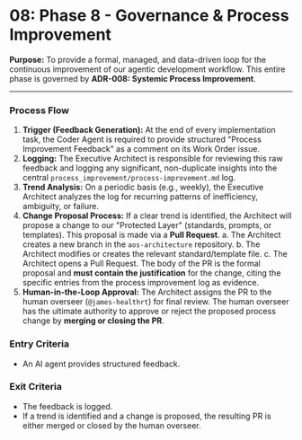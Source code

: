 # 08: Phase 8 - Governance & Process Improvement

**Purpose:** To provide a formal, managed, and data-driven loop for the continuous improvement of our agentic development workflow. This entire phase is governed by **ADR-008: Systemic Process Improvement**.

---

### Process Flow

1.  **Trigger (Feedback Generation):** At the end of every implementation task, the Coder Agent is required to provide structured "Process Improvement Feedback" as a comment on its Work Order issue.
2.  **Logging:** The Executive Architect is responsible for reviewing this raw feedback and logging any significant, non-duplicate insights into the central `process_improvement/process-improvement.md` log.
3.  **Trend Analysis:** On a periodic basis (e.g., weekly), the Executive Architect analyzes the log for recurring patterns of inefficiency, ambiguity, or failure.
4.  **Change Proposal Process:** If a clear trend is identified, the Architect will propose a change to our "Protected Layer" (standards, prompts, or templates). This proposal is made via a **Pull Request**.
    a. The Architect creates a new branch in the `aos-architecture` repository.
    b. The Architect modifies or creates the relevant standard/template file.
    c. The Architect opens a Pull Request. The body of the PR is the formal proposal and **must contain the justification** for the change, citing the specific entries from the process improvement log as evidence.
5.  **Human-in-the-Loop Approval:** The Architect assigns the PR to the human overseer (`@james-healthrt`) for final review. The human overseer has the ultimate authority to approve or reject the proposed process change by **merging or closing the PR**.

### Entry Criteria
- An AI agent provides structured feedback.

### Exit Criteria
- The feedback is logged.
- If a trend is identified and a change is proposed, the resulting PR is either merged or closed by the human overseer.
